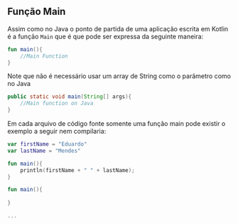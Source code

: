 ## Função Main

Assim como no Java o ponto de partida de uma aplicação escrita em Kotlin é a função `Main` que é que pode ser expressa da seguinte maneira: 

```kotlin
fun main(){
	//Main Function
}
```

Note que não é necessário usar um array de String como o parâmetro como no Java

```java
public static void main(String[] args){
	//Main function on Java 
}  
```

Em cada arquivo de código fonte somente uma função main pode existir o exemplo a seguir nem compilaria: 

```kotlin
var firstName = "Eduardo"
var lastName = "Mendes"

fun main(){
	println(firstName + " " + lastName);
}

fun main(){
	
}

...

```

  

